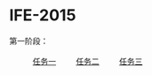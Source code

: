 # IFE-2015
第一阶段：<br><br>
　　　[任务一](yangrenmu.github.io/IFE-2015/task/task01/index.html "task01") 　　
[任务二](yangrenmu.github.io/IFE-2015/task/task02/index.html "task02") 　　
[任务三](yangrenmu.github.io/IFE-2015/task/task03/index.html "task03") 　　

